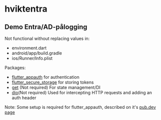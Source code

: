 # hviktentra

## Demo Entra/AD-pålogging

Not functional without replacing values in:
- environment.dart
- android/app/build.gradle
- ios/Runner/Info.plist

Packages:
- [flutter_appauth](https://pub.dev/packages/flutter_appauth) for authentication
- [flutter_secure_storage](https://pub.dev/packages/flutter_secure_storage) for storing tokens
- [get](https://pub.dev/packages/get) (Not required) For state management/DI
- [dio](https://pub.dev/packages/dio)(Not required) Used for intercepting HTTP requests and adding an auth header

Note: Some setup is required for flutter_appauth, described on it's [pub.dev page](https://pub.dev/packages/flutter_appauth)